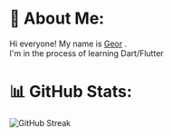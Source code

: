 # 💫 About Me:
Hi everyone! My name is <a href="https://t.me/mokinal" target="_blank">Geor</a> .<br> I'm in the process of learning Dart/Flutter<br>
# 📊 GitHub Stats:
![GitHub Streak](https://github-readme-streak-stats.herokuapp.com?user=TakaFriman&theme=radical&border_radius=10&card_width=500)

